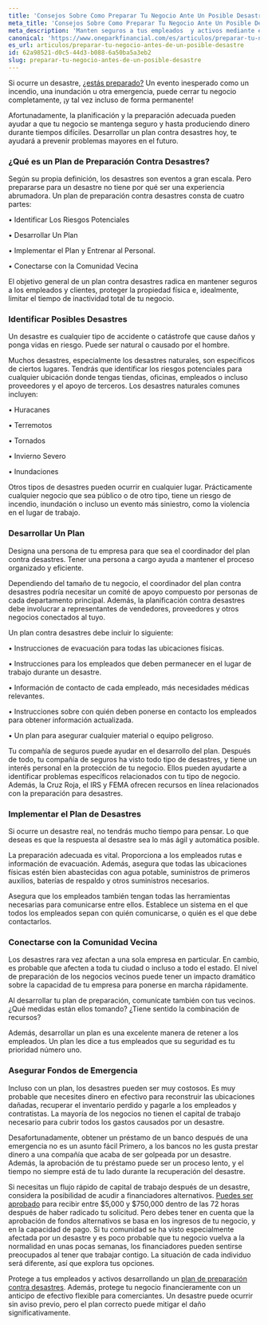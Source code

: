 ```yaml
---
title: 'Consejos Sobre Como Preparar Tu Negocio Ante Un Posible Desastre'
meta_title: 'Consejos Sobre Como Preparar Tu Negocio Ante Un Posible Desastre'
meta_description: 'Manten seguros a tus empleados  y activos mediante el desarrollo de un plan de preparación contra desastres para tu negocio, que incluya capital de trabajo proveniente de un anticipo en efectivo para comerciantes.'
canonical: 'https://www.oneparkfinancial.com/es/articulos/preparar-tu-negocio-antes-de-un-posible-desastre'
es_url: articulos/preparar-tu-negocio-antes-de-un-posible-desastre
id: 62a98521-d0c5-44d3-b088-6a50ba5a3eb2
slug: preparar-tu-negocio-antes-de-un-posible-desastre
---
```

Si ocurre un desastre, [¿estás preparado?](https://www.oneparkfinancial.com/es/articulos/como-asegurar-financiacion-para-cubrir-emergencias-comerciales) Un evento inesperado como un incendio, una inundación u otra emergencia, puede cerrar tu negocio completamente, ¡y tal vez incluso de forma permanente! 

Afortunadamente, la planificación y la preparación adecuada pueden ayudar a que tu negocio se mantenga seguro y hasta produciendo dinero durante tiempos difíciles. Desarrollar un plan contra desastres hoy, te ayudará a prevenir problemas mayores en el futuro.   

### ¿Qué es un Plan de Preparación Contra Desastres?

Según su propia definición, los desastres son eventos a gran escala. Pero prepararse para un desastre no tiene por qué ser una experiencia abrumadora. Un plan de preparación contra desastres consta de cuatro partes:

•	Identificar  Los Riesgos Potenciales

•	Desarrollar Un Plan

•	Implementar el Plan y Entrenar  al Personal.

•	Conectarse con la Comunidad Vecina

El objetivo general de un plan contra desastres radica en mantener seguros a los empleados y clientes, proteger la propiedad física  e, idealmente, limitar el tiempo de inactividad total de tu negocio.  

### Identificar Posibles Desastres

Un desastre es cualquier tipo de accidente o catástrofe que cause daños y ponga vidas en riesgo. Puede ser natural o causado por el hombre. 

Muchos desastres, especialmente los desastres naturales, son específicos de ciertos lugares. Tendrás que identificar los riesgos potenciales para cualquier ubicación donde tengas  tiendas, oficinas, empleados  o incluso proveedores y el apoyo de terceros. Los desastres naturales comunes incluyen:

•	Huracanes

•	Terremotos

•	Tornados

•	Invierno Severo

•	Inundaciones

Otros tipos de desastres pueden ocurrir en cualquier lugar. Prácticamente cualquier negocio que sea público o de otro tipo, tiene un riesgo de incendio, inundación o incluso un evento más siniestro, como la violencia en el lugar de trabajo. 

### Desarrollar Un Plan

Designa una persona de tu empresa para que sea el coordinador del plan contra desastres. Tener una persona a cargo ayuda a mantener el proceso organizado y eficiente.

Dependiendo del tamaño de tu negocio, el coordinador del plan contra desastres podría necesitar un comité de apoyo compuesto por personas de cada departamento principal. Además, la planificación contra desastres debe involucrar a representantes de vendedores, proveedores y otros negocios conectados al tuyo. 

Un plan contra desastres debe incluir lo siguiente:

•	Instrucciones de evacuación para todas las ubicaciones físicas.

•	Instrucciones para los empleados que deben permanecer en el lugar de trabajo durante un desastre.

•	Información de contacto de cada empleado, más necesidades médicas relevantes.

•	Instrucciones sobre con quién deben ponerse en contacto los empleados para obtener información actualizada.

•	Un plan para asegurar cualquier material o equipo peligroso.

Tu compañía de seguros puede ayudar en el desarrollo del plan. Después de todo, tu compañía de seguros ha visto todo tipo de desastres, y tiene un interés personal en la protección de tu negocio. Ellos pueden ayudarte a identificar problemas específicos relacionados con tu tipo de negocio. Además, la Cruz Roja, el IRS y FEMA ofrecen recursos en línea relacionados con la preparación para desastres. 

### Implementar el Plan de Desastres

Si ocurre un desastre real, no tendrás mucho tiempo para pensar. Lo que deseas es que la respuesta al desastre sea lo más ágil y automática posible.

La preparación adecuada es vital. Proporciona a los empleados rutas e información de evacuación. Además, asegura que todas las ubicaciones físicas estén bien abastecidas con agua potable, suministros de primeros auxilios, baterías de respaldo y otros suministros necesarios.

Asegura que los empleados también tengan todas las herramientas necesarias para comunicarse entre ellos. Establece un sistema en el que todos los empleados sepan con quién comunicarse, o quién es el que debe contactarlos.   

### Conectarse con la Comunidad Vecina

Los desastres rara vez afectan a una sola empresa en particular. En cambio, es probable que afecten a toda tu ciudad o incluso a todo el estado. El nivel de preparación de los negocios vecinos puede tener un impacto dramático sobre la capacidad de tu empresa para ponerse en marcha rápidamente.

Al desarrollar tu plan de preparación, comunícate también con tus vecinos. ¿Qué medidas están ellos tomando? ¿Tiene sentido la combinación de recursos? 

Además, desarrollar un plan es una excelente manera de retener a los empleados. Un plan les dice a tus empleados que su seguridad es tu prioridad número uno. 

### Asegurar Fondos de Emergencia

Incluso con un plan, los desastres pueden ser muy costosos. Es muy probable que necesites dinero en efectivo para reconstruir las ubicaciones dañadas, recuperar el inventario perdido y pagarle a los empleados y contratistas. La mayoría de los negocios no tienen el capital de trabajo necesario para cubrir todos los gastos causados por un desastre. 

Desafortunadamente, obtener un préstamo de un banco después de una emergencia no es un asunto fácil Primero, a los bancos no les gusta prestar dinero a una compañía que acaba de ser golpeada por un desastre.
Además, la aprobación de tu préstamo puede ser un proceso lento, y el tiempo no siempre está de tu lado durante la recuperación del desastre.

Si necesitas un flujo rápido de capital de trabajo después de un desastre, considera la posibilidad de acudir a financiadores alternativos. [Puedes ser aprobado](https://www.oneparkfinancial.com/es/como-trabaja) para recibir entre $5,000 y $750,000 dentro de las 72 horas después de haber radicado  tu solicitud. Pero debes tener en cuenta que la aprobación de fondos alternativos se basa en los ingresos de tu negocio, y en la capacidad de pago. Si tu comunidad se ha visto especialmente afectada por un desastre y es poco probable que tu negocio vuelva a la normalidad en unas pocas semanas, los financiadores pueden sentirse preocupados al tener que trabajar contigo. La situación de cada individuo será diferente, así que explora tus opciones. 

Protege a tus empleados y activos desarrollando un [plan de preparación contra desastres](https://www.oneparkfinancial.com/es/preaprob). Además, protege tu negocio financieramente con un anticipo de efectivo flexible para comerciantes. Un desastre puede ocurrir sin aviso previo, pero el plan correcto puede mitigar el daño significativamente.